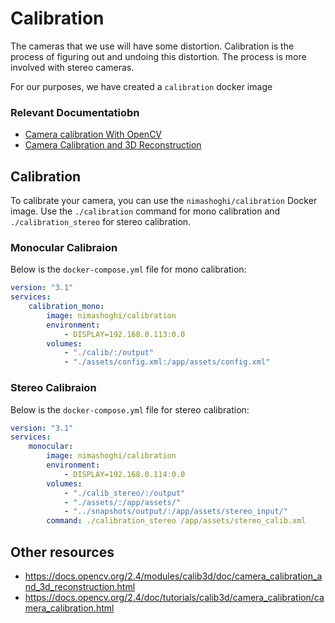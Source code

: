 # Calibration

The cameras that we use will have some distortion. Calibration is the process of figuring out and undoing this distortion. The process is more involved with stereo cameras.

For our purposes, we have created a `calibration` docker image

### Relevant Documentatiobn

-   [Camera calibration With OpenCV](https://docs.opencv.org/2.4/doc/tutorials/calib3d/camera_calibration/camera_calibration.html)
-   [Camera Calibration and 3D Reconstruction](https://docs.opencv.org/2.4/modules/calib3d/doc/camera_calibration_and_3d_reconstruction.html)

## Calibration
To calibrate your camera, you can use the `nimashoghi/calibration` Docker image. Use the `./calibration` command for mono calibration and `./calibration_stereo` for stereo calibration.

### Monocular Calibraion
Below is the `docker-compose.yml` file for mono calibration:
```yaml
version: "3.1"
services:
    calibration_mono:
        image: nimashoghi/calibration
        environment:
            - DISPLAY=192.168.0.113:0.0
        volumes:
            - "./calib/:/output"
            - "./assets/config.xml:/app/assets/config.xml"
```

### Stereo Calibraion
Below is the `docker-compose.yml` file for stereo calibration:
```yaml
version: "3.1"
services:
    monocular:
        image: nimashoghi/calibration
        environment:
            - DISPLAY=192.168.0.114:0.0
        volumes:
            - "./calib_stereo/:/output"
            - "./assets/:/app/assets/"
            - "../snapshots/output/:/app/assets/stereo_input/"
        command: ./calibration_stereo /app/assets/stereo_calib.xml
```

## Other resources
- https://docs.opencv.org/2.4/modules/calib3d/doc/camera_calibration_and_3d_reconstruction.html
- https://docs.opencv.org/2.4/doc/tutorials/calib3d/camera_calibration/camera_calibration.html
